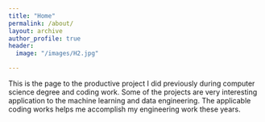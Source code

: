 ```yaml
---
title: "Home"
permalink: /about/
layout: archive
author_profile: true
header:
  image: "/images/H2.jpg"

---
```


This is the page to the productive project I did previously during computer science degree and coding work. Some of the projects are very interesting application to the machine learning and data engineering. The applicable coding works helps me accomplish my engineering work these years. 
